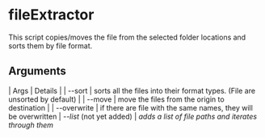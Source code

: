 # fileExtractor
This script copies/moves the file from the selected folder locations and sorts them by file format.

## Arguments
| Args | Details |
| --sort | sorts all the files into their format types. (File are unsorted by default) |
| --move | move the files from the origin to destination |
| --overwrite | if there are file with the same names, they will be overwritten
| *--list* (not yet added) | *adds a list of file paths and iterates through them* 